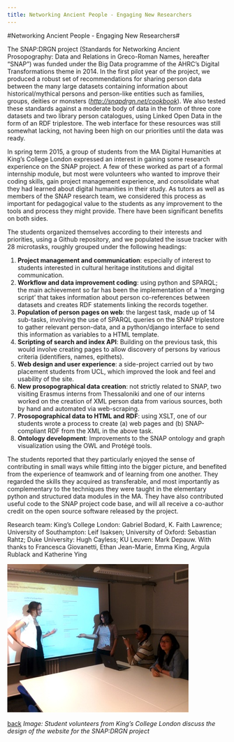 ```yaml
---
title: Networking Ancient People - Engaging New Researchers
---
```


#Networking Ancient People - Engaging New Researchers#

The SNAP:DRGN project (Standards for Networking Ancient Prosopography: Data and Relations in Greco-Roman Names, hereafter “SNAP”) was funded under the Big Data programme of the AHRC’s Digital Transformations theme in 2014. In the first pilot year of the project, we produced a robust set of recommendations for sharing person data between the many large datasets containing information about historical/mythical persons and person-like entities such as families, groups, deities or monsters (*http://snapdrgn.net/cookbook*). We also tested these standards against a moderate body of data in the form of three core datasets and two library person catalogues, using Linked Open Data in the form of an RDF triplestore. The web interface for these resources was still somewhat lacking, not having been high on our priorities until the data was ready.

In spring term 2015, a group of students from the MA Digital Humanities at King’s College London expressed an interest in gaining some research experience on the SNAP project. A few of these worked as part of a formal internship module, but most were volunteers who wanted to improve their coding skills, gain project management experience, and consolidate what they had learned about digital humanities in their study. As tutors as well as members of the SNAP research team, we considered this process as important for pedagogical value to the students as any improvement to the tools and process they might provide. There have been significant benefits on both sides.

The students organized themselves according to their interests and priorities, using a Github repository, and we populated the issue tracker with 28 microtasks, roughly grouped under the following headings:

1.	**Project management and communication**: especially of interest to students interested in cultural heritage institutions and digital communication.
2.	**Workflow and data improvement coding**: using python and SPARQL; the main achievement so far has been the implementation of a ‘merging script’ that takes information about person co-references between datasets and creates RDF statements linking the records together.
3.	**Population of person pages on web**: the largest task, made up of 14 sub-tasks, involving the use of SPARQL queries on the SNAP triplestore to gather relevant person-data, and a python/django interface to send this information as variables to a HTML template.
4.	**Scripting of search and index API**: Building on the previous task, this would involve creating pages to allow discovery of persons by various criteria (identifiers, names, epithets).
5.	**Web design and user experience**: a side-project carried out by two placement students from UCL, which improved the look and feel and usability of the site.
6.	**New prosopographical data creation**: not strictly related to SNAP, two visiting Erasmus interns from Thessaloniki and one of our interns worked on the creation of XML person data from various sources, both by hand and automated via web-scraping.
7.	**Prosopographical data to HTML and RDF**: using XSLT, one of our students wrote a process to create (a) web pages and (b) SNAP-compliant RDF from the XML in the above task.
8.	**Ontology development**: Improvements to the SNAP ontology and graph visualization using the OWL and Protégé tools.

The students reported that they particularly enjoyed the sense of contributing in small ways while fitting into the bigger picture, and benefited from the experience of teamwork and of learning from one another. They regarded the skills they acquired as transferable, and most importantly as complementary to the techniques they were taught in the elementary python and structured data modules in the MA. They have also contributed useful code to the SNAP project code base, and will all receive a co-author credit on the open source software released by the project.

Research team: King’s College London: Gabriel Bodard, K. Faith Lawrence; University of Southampton: Leif Isaksen; University of Oxford: Sebastian Rahtz; Duke University: Hugh Cayless; KU Leuven: Mark Depauw. With thanks to Francesca Giovanetti, Ethan Jean-Marie, Emma King, Argula Rublack and Katherine Ying

![Image: Student volunteers from King’s College London discuss the design of the website for the SNAP:DRGN project](Images/18.jpg)

[back](./)
_Image: Student volunteers from King’s College London discuss the design of the website for the SNAP:DRGN project_
